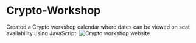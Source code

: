# Crypto-Workshop
Created a Crypto workshop calendar where dates can be viewed on seat availability using JavaScript.
![Crypto workshop website](https://user-images.githubusercontent.com/94161006/168568322-7e6dc8bb-7c7d-48a9-8a00-0d29ce6ca92f.jpg)
